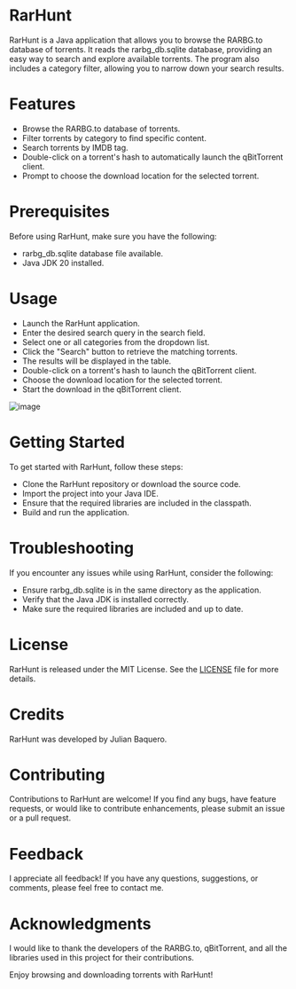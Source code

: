 # RarHunt
RarHunt is a Java application that allows you to browse the RARBG.to database of torrents. It reads the rarbg_db.sqlite database, providing an easy way to search and explore available torrents. The program also includes a category filter, allowing you to narrow down your search results.

# Features
- Browse the RARBG.to database of torrents.
- Filter torrents by category to find specific content.
- Search torrents by IMDB tag.
- Double-click on a torrent's hash to automatically launch the qBitTorrent client.
- Prompt to choose the download location for the selected torrent.
# Prerequisites
Before using RarHunt, make sure you have the following:

- rarbg_db.sqlite database file available.
- Java JDK 20 installed.
# Usage
- Launch the RarHunt application.
- Enter the desired search query in the search field.
- Select one or all categories from the dropdown list.
- Click the "Search" button to retrieve the matching torrents.
- The results will be displayed in the table.
- Double-click on a torrent's hash to launch the qBitTorrent client.
- Choose the download location for the selected torrent.
- Start the download in the qBitTorrent client.

![image](https://github.com/FrodoSynthesis05/RarHunt/assets/72288240/fcf49b8a-f8ed-4412-ade2-2a92b56fafcf)

# Getting Started
To get started with RarHunt, follow these steps:

- Clone the RarHunt repository or download the source code.
- Import the project into your Java IDE.
- Ensure that the required libraries are included in the classpath.
- Build and run the application.
# Troubleshooting
If you encounter any issues while using RarHunt, consider the following:

- Ensure rarbg_db.sqlite is in the same directory as the application.
- Verify that the Java JDK is installed correctly.
- Make sure the required libraries are included and up to date.
# License
RarHunt is released under the MIT License. See the [LICENSE](https://github.com/FrodoSynthesis05/RarHunt/blob/master/LICENSE) file for more details.

# Credits
RarHunt was developed by Julian Baquero.

# Contributing
Contributions to RarHunt are welcome! If you find any bugs, have feature requests, or would like to contribute enhancements, please submit an issue or a pull request.

# Feedback
I appreciate all feedback! If you have any questions, suggestions, or comments, please feel free to contact me.

# Acknowledgments
I would like to thank the developers of the RARBG.to, qBitTorrent, and all the libraries used in this project for their contributions.

Enjoy browsing and downloading torrents with RarHunt!
